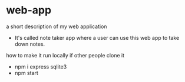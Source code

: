 # web-app

a short description of my web application
- It's called note taker app where a user can use this web app to take down notes.

how to make it run locally if other people clone it
- npm i express sqlite3
- npm start
